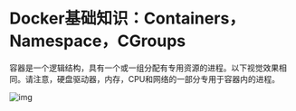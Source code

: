 # Docker基础知识：Containers，Namespace，CGroups



容器是一个逻辑结构，具有一个或一组分配有专用资源的进程。以下视觉效果相同。请注意，硬盘驱动器，内存，CPU和网络的一部分专用于容器内的进程。

![img](https://img-blog.csdnimg.cn/20201012134113243.png?x-oss-process=image/watermark,type_ZmFuZ3poZW5naGVpdGk,shadow_10,text_aHR0cHM6Ly9ibG9nLmNzZG4ubmV0L1JvbmdfVG9h,size_16,color_FFFFFF,t_70)